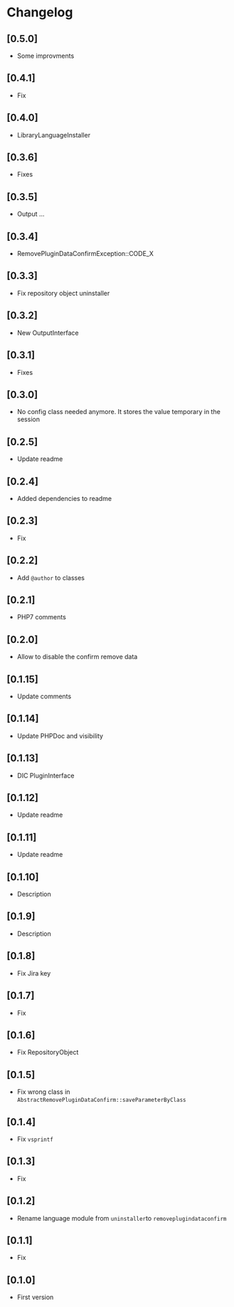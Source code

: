 # Changelog

## [0.5.0]
- Some improvments

## [0.4.1]
- Fix

## [0.4.0]
- LibraryLanguageInstaller

## [0.3.6]
- Fixes

## [0.3.5]
- Output ...

## [0.3.4]
- RemovePluginDataConfirmException::CODE_X

## [0.3.3]
- Fix repository object uninstaller

## [0.3.2]
- New OutputInterface

## [0.3.1]
- Fixes

## [0.3.0]
- No config class needed anymore. It stores the value temporary in the session

## [0.2.5]
- Update readme

## [0.2.4]
- Added dependencies to readme

## [0.2.3]
- Fix

## [0.2.2]
- Add `@author` to classes

## [0.2.1]
- PHP7 comments

## [0.2.0]
- Allow to disable the confirm remove data

## [0.1.15]
- Update comments

## [0.1.14]
- Update PHPDoc and visibility

## [0.1.13]
- DIC PluginInterface

## [0.1.12]
- Update readme

## [0.1.11]
- Update readme

## [0.1.10]
- Description

## [0.1.9]
- Description

## [0.1.8]
- Fix Jira key

## [0.1.7]
- Fix

## [0.1.6]
- Fix RepositoryObject

## [0.1.5]
- Fix wrong class in `AbstractRemovePluginDataConfirm::saveParameterByClass`

## [0.1.4]
- Fix `vsprintf`

## [0.1.3]
- Fix

## [0.1.2]
- Rename language module from `uninstaller`to `removeplugindataconfirm`

## [0.1.1]
- Fix

## [0.1.0]
- First version
